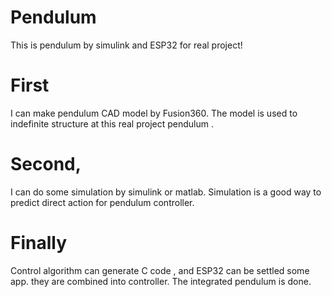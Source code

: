 # Pendulum
This is pendulum by simulink and ESP32 for real project!
# First
I can make pendulum CAD model by Fusion360. The model is used to indefinite structure at this real project pendulum .
# Second,
I can do some simulation by simulink or matlab. Simulation is a good way to predict direct action for pendulum controller.
# Finally
Control algorithm can generate C code , and ESP32 can be settled some app. they are combined into controller. The integrated pendulum is done. 
